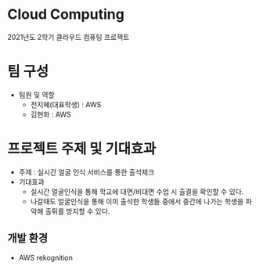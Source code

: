 # Cloud Computing

2021년도 2학기 클라우드 컴퓨팅 프로젝트

# 팀 구성 
+ 팀원 및 역할   
  + 전지혜(대표학생) : AWS
  + 김현화 : AWS


# 프로젝트 주제 및 기대효과
+ 주제 : 실시간 얼굴 인식 서비스를 통한 출석체크
+ 기대효과
  + 실시간 얼굴인식을 통해 학교에 대면/비대면 수업 시 출결을 확인할 수 있다.
  + 나갈때도 얼굴인식을 통해 이미 출석한 학생들 중에서 중간에 나가는 학생을 파악해 출튀를 방지할 수 있다.


## 개발 환경
  + AWS rekognition
